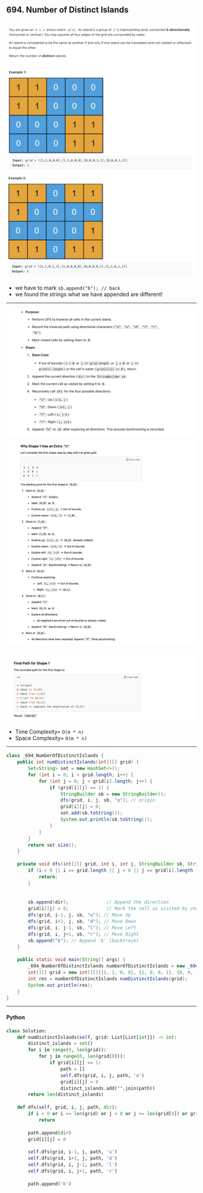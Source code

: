 ## 694. Number of Distinct Islands
![](img/2024-06-15-13-42-20.png)
![](img/2024-06-15-13-42-32.png)
---

- we have to mark `sb.append("b"); // back`
- we found the strings what we have appended are different!
---

![](img/2024-12-30-21-43-41.png)

![](img/2024-12-30-21-46-23.png)

![](img/2024-12-30-21-48-07.png)
---
- Time Complexity= `O(m * n)`
- Space Complexity= `O(m * n)`
---

```java
class _694_NumberOfDistinctIslands {
    public int numDistinctIslands(int[][] grid) {
        Set<String> set = new HashSet<>();
        for (int i = 0; i < grid.length; i++) {
            for (int j = 0; j < grid[i].length; j++) {
                if (grid[i][j] == 1) {
                    StringBuilder sb = new StringBuilder();
                    dfs(grid, i, j, sb, "o"); // origin
                    grid[i][j] = 0;
                    set.add(sb.toString());
                    System.out.println(sb.toString());
                }
            }
        }
        return set.size();
    }

    private void dfs(int[][] grid, int i, int j, StringBuilder sb, String dir) {
        if (i < 0 || i == grid.length || j < 0 || j == grid[i].length || grid[i][j] == 0) {
            return;
        }


        sb.append(dir);              // Append the direction
        grid[i][j] = 0;              // Mark the cell as visited by changing it to 0
        dfs(grid, i-1, j, sb, "u"); // Move Up
        dfs(grid, i+1, j, sb, "d"); // Move Down
        dfs(grid, i, j-1, sb, "l"); // Move Left
        dfs(grid, i, j+1, sb, "r"); // Move Right
        sb.append("b"); // Append 'b' (backtrack)
    }

    public static void main(String[] args) {
        _694_NumberOfDistinctIslands numberOfDistinctIslands = new _694_NumberOfDistinctIslands();
        int[][] grid = new int[][]{{1, 1, 0, 0}, {1, 0, 0, 1}, {0, 0, 1, 1}};
        int res = numberOfDistinctIslands.numDistinctIslands(grid);
        System.out.println(res);
    }
}
```
---


#### Python

```py
class Solution:
    def numDistinctIslands(self, grid: List[List[int]]) -> int:
        distinct_islands = set()
        for i in range(0, len(grid)):
            for j in range(0, len(grid[0])):
                if grid[i][j] == 1:
                    path = []
                    self.dfs(grid, i, j, path, 'o')
                    grid[i][j] = 0
                    distinct_islands.add("".join(path))
        return len(distinct_islands)
    
    def dfs(self, grid, i, j, path, dir):
        if i < 0 or i >= len(grid) or j < 0 or j >= len(grid[0]) or grid[i][j] == 0:
            return
        
        path.append(dir)
        grid[i][j] = 0

        self.dfs(grid, i-1, j, path, 'u')
        self.dfs(grid, i+1, j, path, 'd')
        self.dfs(grid, i, j-1, path, 'l')
        self.dfs(grid, i, j+1, path, 'r')

        path.append('b')
```